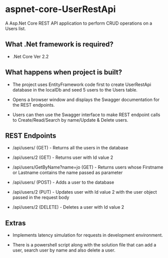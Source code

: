 # aspnet-core-UserRestApi
A Asp.Net Core REST API application to perform CRUD operations on a Users list.

## What .Net framework is required?
* .Net Core Ver 2.2

## What happens when project is built?
* The project uses EntityFramework code first to create UserRestApi database in the localDb and seed 5 users to the Users table.

* Opens a browser window and displays the Swagger documentation for the REST endpoints.

* Users can then use the Swagger interface to make REST endpoint calls to Create/Read/Search by name/Update & Delete users.

## REST Endpoints
* /api/users/ (GET) - Returns all the users in the database

* /api/users/2 (GET) - Returns user with Id value 2

* /api/users/GetByName?name=jo (GET) - Returns users whose Firstname or Lastname contains the name passed as parameter

* /api/users/ (POST) - Adds a user to the database

* /api/users/2 (PUT) - Updates user with Id value 2 with the user object passed in the request body

* /api/users/2 (DELETE) - Deletes a user with Id value 2

## Extras
* Implements latency simulation for requests in development environment.

* There is a powershell script along with the solution file that can add a user, search user by name and also delete a user.